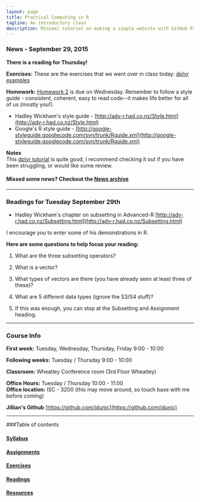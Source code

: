 ```yaml
---
layout: page
title: Practical Computing in R
tagline: An introductory class
description: Minimal tutorial on making a simple website with GitHub Pages
---
```


### News - September 29, 2015

**There is a reading for Thursday!**  

**Exercises:** These are the exercises that we went over in class today: 
[dplyr examples](pages/dplyr_sept24_exercises.html)

**Homework:** [Homework 2](pages/homework/homework_02.html) is due on Wednesday. 
Remember to follow a style guide - consistent, coherent, easy to read code--it 
makes life better for all of us (mostly you!).   

* Hadley Wickham's style guide - 
  [http://adv-r.had.co.nz/Style.html](http://adv-r.had.co.nz/Style.html)
* Google's R style guide - 
  [http://google-styleguide.googlecode.com/svn/trunk/Rguide.xml](http://google-styleguide.googlecode.com/svn/trunk/Rguide.xml) 

**Notes**  
This [dplyr tutorial](https://cran.rstudio.com/web/packages/dplyr/vignettes/introduction.html) is quite good, I recommend checking it out if you have been 
struggling, or would like some review.   

#### Missed some news? Checkout the [News archive](pages/news_archive.html)
--------------------------------------------------------------------------------

### Readings for Tuesday September 29th

* Hadley Wickham's chapter on subsetting in Advanced-R [http://adv-r.had.co.nz/Subsetting.html](http://adv-r.had.co.nz/Subsetting.html)

I encourage you to enter some of his demonstrations in R.   

**Here are some questions to help focus your reading:**  

1. What are the three subsetting operators?

2. What is a vector?

3. What types of vectors are there (you have already seen at least three of these)?

4. What are 5 different data types (ignore the S3/S4 stuff)?

5. If this was enough, you can stop at the Subsetting and Assignment heading. 






------------------------------------------------------------------------------

### Course Info

**First week:** Tuesday, Wednesday, Thursday, Friday 9:00 - 10:00

**Following weeks:** Tuesday / Thursday 9:00 - 10:00

**Classroom:** Wheatley Conference room (3rd Floor Wheatley)

**Office Hours:** Tuesday / Thursday 10:00 - 11:00  
**Office location:** ISC - 3200 (this may move around, so touch base with me before coming)  

**Jillian's Github** [https://github.com/jdunic](https://github.com/jdunic)

------------------------------------------------------------------------------

###Table of contents

#### [Syllabus](pages/syllabus.html)

#### [Assignments](pages/assignments.html)

#### [Exercises](pages/exercises.html)

#### [Readings](pages/readings.html)

#### [Resources](pages/resources.html)





